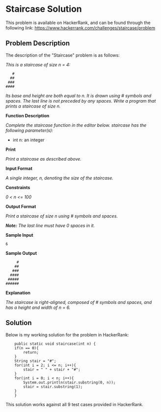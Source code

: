 # Staircase Solution

This problem is available on HackerRank, and can be found through the following link: https://www.hackerrank.com/challenges/staircase/problem

## Problem Description

The description of the "Staircase" problem is as follows:

*This is a staircase of size n = 4:*
```
   #
  ##
 ###
####
```
*Its base and height are both equal to n. It is drawn using # symbols and spaces. The last line is not preceded by any spaces.
Write a program that prints a staircase of size n.*

**Function Description**

*Complete the staircase function in the editor below.*
*staircase has the following parameter(s):*
- int n: an integer

**Print**

*Print a staircase as described above.*

**Input Format**

*A single integer, n, denoting the size of the staircase.*

**Constraints**

*0 < n <= 100*

**Output Format**

*Print a staircase of size n using # symbols and spaces.*

***Note:*** *The last line must have 0 spaces in it.*

**Sample Input**

```
6
```

**Sample Output**

```
     #
    ##
   ###
  ####
 #####
######
```

**Explanation**

*The staircase is right-aligned, composed of # symbols and spaces, and has a height and width of n = 6.*

## Solution

Below is my working solution for the problem in HackerRank:

```
    public static void staircase(int n) {
    if(n == 0){
        return;
    }
    String stair = "#";
    for(int i = 2; i <= n; i++){
        stair = " " + stair + "#";
    }
    for(int i = 0; i < n; i++){
        System.out.println(stair.substring(0, n));
        stair = stair.substring(1);
    }
    }
```

This solution works against all 9 test cases provided in HackerRank.
